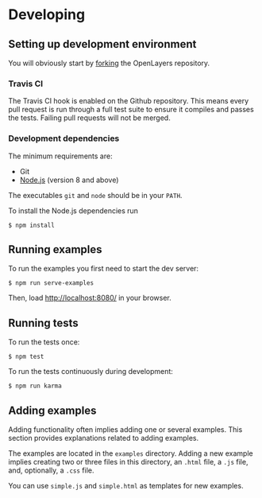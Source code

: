 # Developing

## Setting up development environment

You will obviously start by
[forking](https://github.com/openlayers/openlayers/fork) the OpenLayers repository.

### Travis CI

The Travis CI hook is enabled on the Github repository. This means every pull request
is run through a full test suite to ensure it compiles and passes the tests. Failing
pull requests will not be merged.

### Development dependencies

The minimum requirements are:

* Git
* [Node.js](http://nodejs.org/) (version 8 and above)

The executables `git` and `node` should be in your `PATH`.

To install the Node.js dependencies run

    $ npm install

## Running examples

To run the examples you first need to start the dev server:

    $ npm run serve-examples

Then, load <http://localhost:8080/> in your browser.

## Running tests

To run the tests once:

    $ npm test

To run the tests continuously during development:

    $ npm run karma

## Adding examples

Adding functionality often implies adding one or several examples. This
section provides explanations related to adding examples.

The examples are located in the `examples` directory. Adding a new example
implies creating two or three files in this directory, an `.html` file, a `.js`
file, and, optionally, a `.css` file.

You can use `simple.js` and `simple.html` as templates for new examples.
